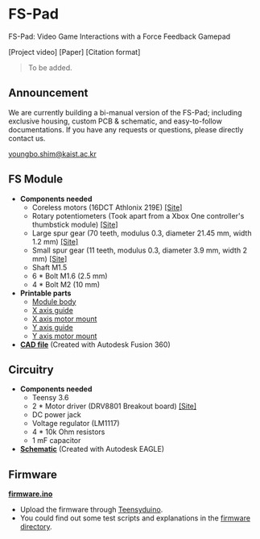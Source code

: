 # FS-Pad
FS-Pad: Video Game Interactions with a Force Feedback Gamepad

[Project video] [Paper] [Citation format]
> To be added.

## Announcement
We are currently building a bi-manual version of the FS-Pad; including exclusive housing, custom PCB & schematic, and easy-to-follow documentations. If you have any requests or questions, please directly contact us.

youngbo.shim@kaist.ac.kr

## FS Module
  - **Components needed**
    + Coreless motors (16DCT Athlonix 219E) [[Site]](https://www.portescap.com/en/products/brush-dc-motors/athlonix-motors/16dct-athlonix-precious-metal-brush-dc-motor)
    + Rotary potentiometers (Took apart from a Xbox One controller's thumbstick module) [[Site]](https://www.aliexpress.com/item/33011575369.html?spm=a2g0s.9042311.0.0.42674c4dC97u9J)
    + Large spur gear (70 teeth, modulus 0.3, diameter 21.45 mm, width 1.2 mm) [[Site]](https://ko.aliexpress.com/item/4000099888614.html?spm=a2g0o.detail.1000014.45.234470a0vl6pO6&gps-id=pcDetailBottomMoreOtherSeller&scm=1007.14976.178076.0&scm_id=1007.14976.178076.0&scm-url=1007.14976.178076.0&pvid=82aaac0b-55b4-41d3-aa16-17b92ed123fd&_t=gps-id:pcDetailBottomMoreOtherSeller,scm-url:1007.14976.178076.0,pvid:82aaac0b-55b4-41d3-aa16-17b92ed123fd,tpp_buckets:668%230%23131923%2358_668%23808%237756%23631_668%23888%233325%2317_4976%230%23178076%230_4976%232711%237538%23352_4976%233223%2310815%237_4976%233104%239653%235_4976%233141%239887%234_668%232846%238116%23949_668%232717%237561%23318__668%233422%2315392%23468)
    + Small spur gear (11 teeth, modulus 0.3, diameter 3.9 mm, width 2 mm) [[Site]](https://www.aliexpress.com/item/33023736047.html?spm=a2g0o.productlist.0.0.400917d9ZYoi95&algo_pvid=bf7dee53-2d2b-4fe4-aff9-6fe93fa2e007&algo_expid=bf7dee53-2d2b-4fe4-aff9-6fe93fa2e007-22&btsid=0ab6f83115922884623618375e73a7&ws_ab_test=searchweb0_0,searchweb201602_,searchweb201603_)
    + Shaft M1.5
    + 6 * Bolt M1.6 (2.5 mm)
    + 4 * Bolt M2 (10 mm)
  - **Printable parts**
    + [Module body](https://github.com/YoungboShim/FS-Pad/blob/master/CAD%20files/Module%20body.stl)
    + [X axis guide](https://github.com/YoungboShim/FS-Pad/blob/master/CAD%20files/X%20axis%20guide.stl)
    + [X axis motor mount](https://github.com/YoungboShim/FS-Pad/blob/master/CAD%20files/X%20axis%20motor%20mount.stl)
    + [Y axis guide](https://github.com/YoungboShim/FS-Pad/blob/master/CAD%20files/Y%20axis%20guide.stl)
    + [Y axis motor mount](https://github.com/YoungboShim/FS-Pad/blob/master/CAD%20files/Y%20axis%20motor%20mount.stl)
  - **[CAD file](https://github.com/KAIST-HCIL/FS-Pad/blob/master/CAD%20files/FS%20Module.f3d)** (Created with Autodesk Fusion 360)

## Circuitry
  - **Components needed**
    + Teensy 3.6
    + 2 * Motor driver (DRV8801 Breakout board) [[Site]](https://www.pololu.com/product/2136/resources)
    + DC power jack
    + Voltage regulator (LM1117)
    + 4 * 10k Ohm resistors
    + 1 mF capacitor
  - **[Schematic](https://github.com/YoungboShim/FS-Pad/blob/master/circuitry/FSPad_sch.sch)** (Created with Autodesk EAGLE)

## Firmware
**[firmware.ino](https://github.com/YoungboShim/FS-Pad/blob/master/firmware/firmware.ino)**
* Upload the firmware through [Teensyduino](https://www.pjrc.com/teensy/td_download.html).
* You could find out some test scripts and explanations in the [firmware directory](https://github.com/YoungboShim/FS-Pad/tree/master/firmware).
